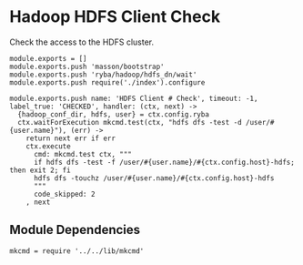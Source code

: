 
# Hadoop HDFS Client Check

Check the access to the HDFS cluster.

    module.exports = []
    module.exports.push 'masson/bootstrap'
    module.exports.push 'ryba/hadoop/hdfs_dn/wait'
    module.exports.push require('./index').configure

    module.exports.push name: 'HDFS Client # Check', timeout: -1, label_true: 'CHECKED', handler: (ctx, next) ->
      {hadoop_conf_dir, hdfs, user} = ctx.config.ryba
      ctx.waitForExecution mkcmd.test(ctx, "hdfs dfs -test -d /user/#{user.name}"), (err) ->
        return next err if err
        ctx.execute
          cmd: mkcmd.test ctx, """
          if hdfs dfs -test -f /user/#{user.name}/#{ctx.config.host}-hdfs; then exit 2; fi
          hdfs dfs -touchz /user/#{user.name}/#{ctx.config.host}-hdfs
          """
          code_skipped: 2
        , next

## Module Dependencies

    mkcmd = require '../../lib/mkcmd'
